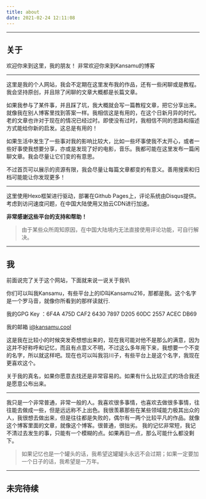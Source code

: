 ```yaml
---
title: about
date: 2021-02-24 12:11:08
---
```


------

## 关于

欢迎你来到这里，我的朋友！
非常欢迎你来到Kansamu的博客

- - - -

这里是我的个人网站，我会不定期在这里发布我的作品，还有一些闲聊或是教程。我会坚持原创，并且除了闲聊的文章大概都是长篇文章。

如果我参与了某件事，并且踩了坑，我大概就会写一篇教程文章，把它分享出来。就像我在别人博客里找到答案一样。我相信这是有用的，在这个日新月异的时代。老的文章也许对于现在的情况已经过时。即使没有过时，我相信不同的思路和描述方式能给你新的启发。这总是有用的！

如果生活中发生了一些事对我的影响比较大，比如一些坏事使我不太开心，或者一些好事使我想要分享，亦或是发现了好的电影，音乐。我都可能在这里发布一篇闲聊文章。我会尽量让它们变的有意思。

不过首页可以展示的资源有限，我会尽量让每篇文章都变的有意义。善用搜索和归档可能能让你发现更多！

- - - -

这里使用Hexo框架进行驱动，部署在Github Pages上，评论系统由Disqus提供。考虑到访问速度问题，在中国大陆使用又拍云CDN进行加速。

**非常感谢这些平台的支持和帮助！**

> 由于某些众所周知原因，在中国大陆境内无法直接使用评论功能，可自行解决。

------

## 我

前面说完了关于这个网站，下面就来说一说关于我叭

你们可以叫我Kansamu，有些平台上的ID叫Kansamu216，那都是我。这个名字是一个罗马音，就像你所看到的那样读就行.

我的GPG Key ：6F4A 475D CAF2 6430 7897  D205 60DC 2557 ACEC DB69

我的邮箱 i@kansamu.cool

这是我在比较小的时候突发奇想想出来的，现在我可能对他不是那么的满意，因为这并不好称呼和记忆，而且有点意义不明，不过这么多年用下来，我想要一个不变的名字，所以就这样吧。现在也可以叫我羽川子，有些平台上是这个名字，我现在更喜欢这个。

关于我的真名，如果你愿意去找还是非常容易的。如果有什么比较正式的场合我还是愿意公布出来。

------

我只是一个非常普通，非常一般的人。我喜欢很多事情，也喜欢去做很多事情，往往能去做成一些，但是远远称不上出色。我很羡慕那些在某些领域能力极其出众的人，我很想去做出来，但是往往都是失败的，偶尔有一两个比较平凡的作品。就像这个博客里面的文章，就像这个博客。很普通，很拙劣。
我的记忆非常短，我记不清过去发生的事，只能有一个模糊的点。如果再旧一点，那么可能什么都没剩下。

> 如果记忆也是一个罐头的话，我希望这罐罐头永远不会过期；如果一定要加一个日子的话，我希望是一万年。

- - - -

## 未完待续

